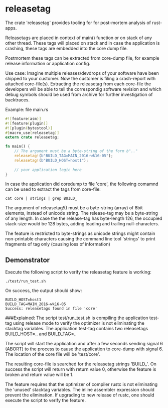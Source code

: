 # releasetag

The crate 'releasetag' provides tooling for for post-mortem analysis of rust-apps.

Releasetags are placed in context of main() function or on stack of any other thread. These tags will placed on stack and in case the application is crashing, these tags are embedded into the core dump file.

Postmortem these tags can be extracted from core-dump file, for example release information or application config.

Use case: Imagine multiple releases/devdrops of your software have been shipped to your
customer. Now the customer is filing a crash-report with attached core-file(s). Extracting
the releasetag from each core-file the developers will be able to tell the correspondig
software revision and which debug symbols should be used from archive for further
investigation of backtraces.

Example: file main.rs
```rust
#![feature(asm)] 
#![feature(plugin)]
#![plugin(bytestool)]
#[macro_use(releasetag)]
extern crate releasetag;

fn main() {
    // The argument must be a byte-string of the form b".." 
    releasetag!(b"BUILD_TAG=MAIN_2016-wk16-05");
    releasetag!(b"BUILD_HOST=host1");
 
    // your application logic here
}
```
In case the application did coredump to file 'core', the following comamnd can be used to extract the tags from core-file:
```
cat core | strings | grep BUILD_
```
The argument of releasetag!() must be a byte-string (array) of 8bit elements, 
instead of unicode string. The release-tag may be a byte-string of any length. In case the 
the release-tag has byte-length 126, the occupied stack-size would be 128 bytes, 
adding leading and trailing null-characters.

The feature is restricted to byte-strings as unicode strings might contain 
non-printable characters causing the command line tool 'strings' to print fragments of
tag only (causing loss of information)

## Demonstrator
Execute the following script to verify the releasetag feature is working:
```
./test/run_test.sh
```
On success, the output should show:
```
BUILD_HOST=host1
BUILD_TAG=MAIN_2016-wk16-05
Success: releasetags found in file 'core'
```

###Explained:
The script test/run_test.sh is compiling the application test-tag using release mode
to verify the optimizer is not eliminating the stacktag variables.
The application test-tag contains two releasetags BUILD_HOST=.. and BUILD_TAG=..

The script will start the application and after a few seconds sending signal 6 (ABORT) to
the process to cause the application to core-dump with signal 6. The location of the
core file will be 'test/core'.

The resulting core-file is searched for the releasetag strings 'BUILD_'.  On success the script will return with return value 0, otherwise the feature is broken and return value will be 1.

The feature requires that the optimizer of compiler rustc is not eliminating the 'unused' stacktag variables. The inline assembler expression should prevent the elimination. If upgrading to new release of rustc, one should execute the script to verify the feature.